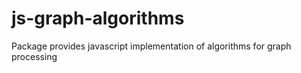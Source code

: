 # js-graph-algorithms
Package provides javascript implementation of algorithms for graph processing
